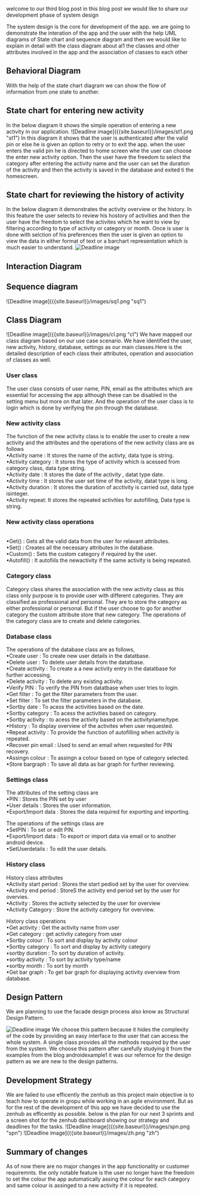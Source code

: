 welcome to our third blog post in this blog post we would like to share our development phase of system design

The system design is the core for development of the app. we are going to demonstrate the interation of the app and the user with the help UML diagrams of State chart and sequence diagram and then we would like to explain in detail with the class diagram about al1 the classes and other attributes involved in the app and the association of classes to each other

<h2>Behavioral Diagram</h2>
 With the help of the state chart diagram we can show the flow of information from one state to another. 
 <h2>State chart for entering new activity</h2>
 In the below diagram it shows the simple operation of entering a new activity in our application. 
![Deadline image]({{site.baseurl}}/images/st1.png "st1")
In this diagram it shows that the user is authenticated after the valid pin or else he is given an option to retry or to exit the app.
when the user enters the valid pin he is directed to home screen whe the user can choose the enter new activity option. Then the user have the freedom to select the category after entering the activity name and the user can set the duration of the activity and then the activity is saved in the database and exited ti the homescreen.

<h2>State chart for reviewing the history of activity</h2>

In the below diagram it demonstrates the activity overview or the history. In this feature the user selects to review his hostory of activities and then the user have the freedom to select the activites which he want to view by filtering according to type of activity or category or month. Once is user is done with selction of his preferences then the user is given an option to view the data in either format of text or a barchart representation which is much easier to understand.
![Deadline image]({{site.baseurl}}/images/st2.png "st2")

<h2>Interaction Diagram</h2>
<h2>Sequence diagram</h2> 
![Deadline image]({{site.baseurl}}/images/sq1.png "sq1")
<h2>Class Diagram</h2>
![Deadline image]({{site.baseurl}}/images/cl.png "cl")
We have mapped our class diagram based on our use case scenario. We have identified the user, new activity, history, database, settings as our main classes.Here is the detailed description of each class their attributes, operation and association of classes as well.

<h3>User class</h3>
The user class consists of user name, PIN, email as the attributes which are essential for accessing the app although these can be disabled in the setting menu but more on that later.
And the operation of the user class is to login which is done by verifying the pin through the database.
<h3>New activity class</h3>
The function of the new activity class is to enable the user to create a new activity and the attributes and the operations of the new activity class are as follows
<br>•Activity name : It stores the name of the activty, data type is string.
<br>•Activity category : It stores the type of activity which is acessed from category class, data type string.
<br>•Activity date : It stores the date of the activity , datat type date.
<br>•Activity time : It stores the user set time of the activity, datat type is long.
<br>•Activity duration : It stores the duration of acctivity is carried out, data type isinteger.
<br>•Activity repeat: It stores the repeated activities for autofilling, Data type is string.

<h3>New activity class operations</h3>
<br>•Get() : Gets all the valid data from the user for relavant attributes.
<br>•Set() : Creates all the necessary attributes in the database.
<br>•Custom() : Sets the custom category if required by the user.
<br>•Autofill() : It autofiils the newactivity if the same activity is being repeated.

<h3>Category class</h3>
Category class shares the association with the new activity class as this class only purpose is to provide user with different categories. They are classified as professional and personal. They are to store the category as either professional or personal.
But if the user choose to go for another category the custom attribute store that new category.
The operations of the category class are to create and delete categories.

<h3>Database class</h3>
The operations of the database class are as follows,
<br>•Create user : To create new user details in the datatbase.
<br>•Delete user : To delete user details from the datatbase.
<br>•Create activity : To create a a new activity entry in the datatbase for further accessing.
<br>•Delete activity : To delete any existing activity.
<br>•Verify PIN : To verify the PIN from datatbase when user tries to login.
<br>•Get filter : To get the filter parameters from the user.
<br>•Set filter : To set the filter parameters in the database.
<br>•Sortby date : To acess the activities based on the date.
<br>•Sortby category : To acess the activities based on category.
<br>•Sortby activity : to acess the activity based on the activityname/type.
<br>•History : To display overview of the activites when user requested.
<br>•Repeat activity : To provide the function of autofilling when activity is repeated.
<br>•Recover pin email : Used to send an email when requested for PIN recovery.
<br>•Assingn colour : To assingn a colour based on type of category selected.
<br>•Store bargraph : To save all data as bar graph for further reviewing.

<h3>Settings class</h3>
The attributes of the setting class are
<br>•PIN : Stores the PIN set by user
<br>•User details : Stores the user information.
<br>•Export/Import data : Stores the data required for exporting and importing.

The operations of the settings class are
<br>•SetPIN : To set or edit PIN.
<br>•Export/Import data : To export or import data via email or to another android device.
<br>•SetUserdetails : To edit the user details.

<h3>History class</h3>
History class attributes
<br>•Activity start period : Stores the start pediod set by the user for overview.
<br>•Activity end period : StoreS the activity end period set by the user for overvies.
<br>•Activity : Stores the activity selected by the user for overview
<br>•Activity Category : Store the activity category for overview.

History class operations
<br>•Get activity : Get the activity name from user
<br>•Get category : get activity category from user
<br>•Sortby colour : To sort and display by activity colour
<br>•Sortby category : To sort and display by activity category
<br>•sortby duration : To sort by duration of activity.
<br>•sortby activity : To sort by activity type/name
<br>•sortby month : To sort by month
<br>•Get bar graph : To get bar graph for displaying activity overview from database.

<h2>Design Pattern</h2>

We are planning to use the facade design process also know as Structural Design Pattern.

![Deadline image]({{site.baseurl}}/images/123456.png "123456")
We choose this pattern because it hides the complexity of the code by providing an easy interface to the user that can access the whole system. A single class provides all the methods required by the user from the system. We choose this pattern after carefully studying it from the examples from the blog androidexample1 it was our refernce for the design pattern as we are new to the design patterns.
<h2>Development Strategy</h2>
We are failed to use efficently the zenhub as this project main objective is to teach how to operate in gropu while working in an agile environment. But as for the rest of the development of this app we have decided to use the zenhub as efficently as possible.
below is the plan for our next 3 sprints and a screen shot for the zenhub dashboard showing our strategy and deadlines for the tasks.
![Deadline image]({{site.baseurl}}/images/spn.png "spn")
![Deadline image]({{site.baseurl}}/images/zh.png "zh")

<h2>Summary of changes</h2>
 
 As of now there are no major changes in the app functionality or customer requiremnts. the only notable feature is the user no longer have the freedom to set the colour the app automatically assing the colour for each category and same colour is assinged to a new activity if it is repeated.
